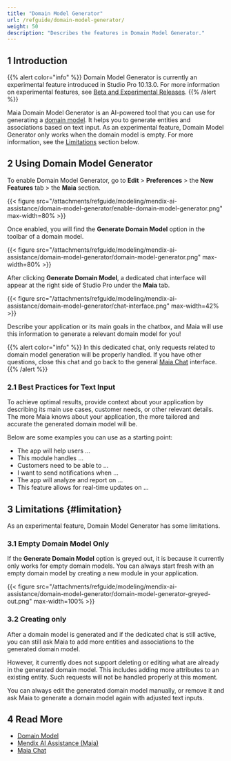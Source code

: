 ```yaml
---
title: "Domain Model Generator"
url: /refguide/domain-model-generator/
weight: 50
description: "Describes the features in Domain Model Generator."
---
```


## 1 Introduction

{{% alert color="info" %}}
Domain Model Generator is currently an experimental feature introduced in Studio Pro 10.13.0. For more information on experimental features, see [Beta and Experimental Releases](/releasenotes/beta-features/).
{{% /alert %}}

Maia Domain Model Generator is an AI-powered tool that you can use for generating a [domain model](/refguide/domain-model/). It helps you to generate entities and associations based on text input. As an experimental feature, Domain Model Generator only works when the domain model is empty. For more information, see the [Limitations](#limitation) section below.

## 2 Using Domain Model Generator

To enable Domain Model Generator, go to **Edit** > **Preferences** > the **New Features** tab > the **Maia** section.

{{< figure src="/attachments/refguide/modeling/mendix-ai-assistance/domain-model-generator/enable-domain-model-generator.png" max-width=80% >}}

Once enabled, you will find the **Generate Domain Model** option in the toolbar of a domain model.

{{< figure src="/attachments/refguide/modeling/mendix-ai-assistance/domain-model-generator/domain-model-generator.png" max-width=80% >}}

After clicking **Generate Domain Model**, a dedicated chat interface will appear at the right side of Studio Pro under the **Maia** tab.

{{< figure src="/attachments/refguide/modeling/mendix-ai-assistance/domain-model-generator/chat-interface.png" max-width=42% >}}

Describe your application or its main goals in the chatbox, and Maia will use this information to generate a relevant domain model for you!

{{% alert color="info" %}}
In this dedicated chat, only requests related to domain model generation will be properly handled. If you have other questions, close this chat and go back to the general [Maia Chat](/refguide/maia-chat/) interface.
{{% /alert %}}

### 2.1 Best Practices for Text Input

To achieve optimal results, provide context about your application by describing its main use cases, customer needs, or other relevant details. The more Maia knows about your application, the more tailored and accurate the generated domain model will be.

Below are some examples you can use as a starting point:

* The app will help users ...
* This module handles ...
* Customers need to be able to ...
* I want to send notifications when ...
* The app will analyze and report on ...
* This feature allows for real-time updates on ...

## 3 Limitations {#limitation}

As an experimental feature, Domain Model Generator has some limitations.

### 3.1 Empty Domain Model Only

If the **Generate Domain Model** option is greyed out, it is because it currently only works for empty domain models. You can always start fresh with an empty domain model by creating a new module in your application.

{{< figure src="/attachments/refguide/modeling/mendix-ai-assistance/domain-model-generator/domain-model-generator-greyed-out.png" max-width=100% >}}

### 3.2 Creating only

After a domain model is generated and if the dedicated chat is still active, you can still ask Maia to add more entities and associations to the generated domain model. 

However, it currently does not support deleting or editing what are already in the generated domain model. This includes adding more attributes to an existing entity. Such requests will not be handled properly at this moment.

You can always edit the generated domain model manually, or remove it and ask Maia to generate a domain model again with adjusted text inputs.

## 4 Read More

* [Domain Model](/refguide/domain-model/)
* [Mendix AI Assistance (Maia)](/refguide/mendix-ai-assistance/)
* [Maia Chat](/refguide/maia-chat/)
